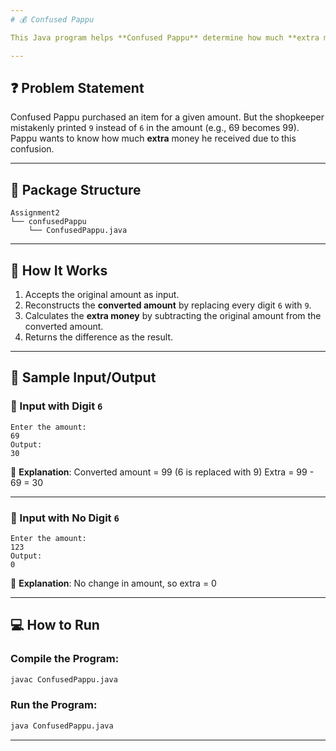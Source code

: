 ```yaml
---
# 💰 Confused Pappu

This Java program helps **Confused Pappu** determine how much **extra money** he got when the shopkeeper mistakenly wrote digit `9` instead of `6` while printing the bill.

---
```


## ❓ Problem Statement

Confused Pappu purchased an item for a given amount. But the shopkeeper mistakenly printed `9` instead of `6` in the amount (e.g., 69 becomes 99). Pappu wants to know how much **extra** money he received due to this confusion.

---

## 📂 Package Structure

```
Assignment2  
└── confusedPappu  
    └── ConfusedPappu.java
```

---

## 🚀 How It Works

1. Accepts the original amount as input.
2. Reconstructs the **converted amount** by replacing every digit `6` with `9`.
3. Calculates the **extra money** by subtracting the original amount from the converted amount.
4. Returns the difference as the result.

---

## 🧾 Sample Input/Output

### 🔢 Input with Digit `6`

```
Enter the amount: 
69
Output:
30
```

🧠 **Explanation**:
Converted amount = 99 (6 is replaced with 9)
Extra = 99 - 69 = 30

---

### 🔢 Input with No Digit `6`

```
Enter the amount: 
123
Output:
0
```

🧠 **Explanation**:
No change in amount, so extra = 0

---


## 💻 How to Run

### **Compile the Program:**

```bash
javac ConfusedPappu.java
```

### **Run the Program:**

```bash
java ConfusedPappu.java
```

---
